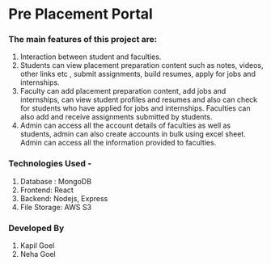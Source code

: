 # Pre Placement Portal

### The main features of this project are: 

1) Interaction between student and faculties. 
2) Students can view placement preparation content such as notes, videos, other links etc  , submit assignments, build resumes, apply for jobs and internships.
3) Faculty can add placement preparation content, add jobs and internships, can view student profiles and resumes and also can check for students who have applied for jobs and internships. Faculties can also add and receive assignments submitted by students.
4) Admin can access all the account details of faculties as well as students, admin can also create accounts in bulk using excel sheet. Admin can access all the information provided to faculties.

### Technologies Used -

1) Database : MongoDB
2) Frontend: React
3) Backend: Nodejs, Express
4) File Storage: AWS S3


### Developed By

1) Kapil Goel
2) Neha Goel 

